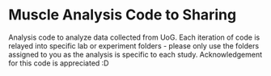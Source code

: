 # Muscle Analysis Code to Sharing
Analysis code to analyze data collected from UoG. Each iteration of code is relayed into specific lab or experiment folders - please only use the folders assigned to you as the analysis is specific to each study. Acknowledgement for this code is appreciated :D
